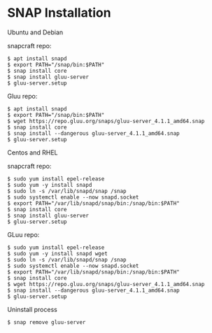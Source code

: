 # SNAP Installation

Ubuntu and Debian

snapcraft repo:
```
$ apt install snapd
$ export PATH="/snap/bin:$PATH"
$ snap install core
$ snap install gluu-server
$ gluu-server.setup
```

Gluu repo:
```
$ apt install snapd
$ export PATH="/snap/bin:$PATH"
$ wget https://repo.gluu.org/snaps/gluu-server_4.1.1_amd64.snap
$ snap install core
$ snap install --dangerous gluu-server_4.1.1_amd64.snap
$ gluu-server.setup
```


Centos and RHEL

snapcraft repo:
```
$ sudo yum install epel-release
$ sudo yum -y install snapd
$ sudo ln -s /var/lib/snapd/snap /snap
$ sudo systemctl enable --now snapd.socket
$ export PATH="/var/lib/snapd/snap/bin:/snap/bin:$PATH"
$ snap install core
$ snap install gluu-server
$ gluu-server.setup
```

GLuu repo:
```
$ sudo yum install epel-release
$ sudo yum -y install snapd wget
$ sudo ln -s /var/lib/snapd/snap /snap
$ sudo systemctl enable --now snapd.socket
$ export PATH="/var/lib/snapd/snap/bin:/snap/bin:$PATH"
$ snap install core
$ wget https://repo.gluu.org/snaps/gluu-server_4.1.1_amd64.snap
$ snap install --dangerous gluu-server_4.1.1_amd64.snap
$ gluu-server.setup
```

Uninstall process
```
$ snap remove gluu-server
```
